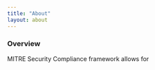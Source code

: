 ```yaml
---
title: "About"
layout: about
---
```


### Overview

MITRE Security Compliance framework allows for 
